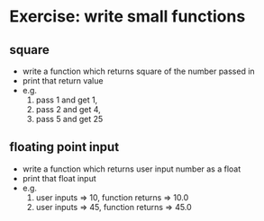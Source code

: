 # Exercise: write small functions

## square

* write a function which returns square of the number passed in
* print that return value
* e.g.
    1. pass 1 and get 1,
    2. pass 2 and get 4,
    3. pass 5 and get 25

## floating point input

* write a function which returns user input number as a float
* print that float input
* e.g.
    1. user inputs => 10, function returns => 10.0
    2. user inputs => 45, function returns => 45.0
